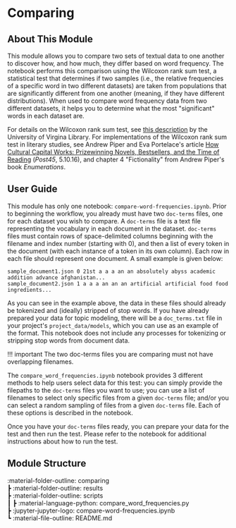 # Comparing

## About This Module

This module allows you to compare two sets of textual data to one another to discover how, and how much, they differ based on word frequency. The notebook performs this comparison using the Wilcoxon rank sum test, a statistical test that determines if two samples (i.e., the relative frequencies of a specific word in two different datasets) are taken from populations that are significantly different from one another (meaning, if they have different distributions). When used to compare word frequency data from two different datasets, it helps you to determine what the most "significant" words in each dataset are.

For details on the Wilcoxon rank sum test, see <a href="https://data.library.virginia.edu/the-wilcoxon-rank-sum-test/" target="_blank">this description</a> by the University of Virgina Library. For implementations of the Wilcoxon rank sum test in literary studies, see Andrew Piper and Eva Portelace's article <a href="http://post45.org/2016/05/how-cultural-capital-works-prizewinning-novels-bestsellers-and-the-time-of-reading/" target="_blank">How Cultural Capital Works: Prizewinning Novels, Bestsellers, and the Time of Reading</a> (<em>Post45</em>, 5.10.16)</A>, and chapter 4 "Fictionality" from Andrew Piper's book <em>Enumerations</em>.

## User Guide

This module has only one notebook: `compare-word-frequencies.ipynb`. Prior to beginning the workflow, you already must have two `doc-terms` files, one for each dataset you wish to compare. A `doc-terms` file is a text file representing the vocabulary in each document in the dataset. `doc-terms` files must contain rows of space-delimited columns beginning with the filename and index number (starting with 0), and then a list of every token in the document (with each instance of a token in its own column). Each row in each file should represent one document. A small example is given below:

```csv
sample_document1.json 0 21st a a a an an absolutely abyss academic addition advance afghanistan...
sample_document2.json 1 a a a an an an artificial artificial food food ingredients...
```

As you can see in the example above, the data in these files should already be tokenized and (ideally) stripped of stop words. If you have already prepared your data for topic modeling, there will be a `doc_terms.txt` file in your project's `project_data/models`, which you can use as an example of the format. This notebook does not include any processes for tokenizing or stripping stop words from document data.

!!! important
    The two doc-terms files you are comparing must not have overlapping filenames.

The `compare_word_frequencies.ipynb` notebook provides 3 different methods to help users select data for this test: you can simply provide the filepaths to the `doc-terms` files you want to use; you can use a list of filenames to select only specific files from a given `doc-terms` file; and/or you can select a random sampling of files from a given `doc-terms` file. Each of these options is described in the notebook.

Once you have your `doc-terms` files ready, you can prepare your data for the test and then run the test. Please refer to the notebook for additional instructions about how to run the test.

## Module Structure

:material-folder-outline: comparing<br>
 ┣ :material-folder-outline: results<br>
 ┣ :material-folder-outline: scripts<br>
 ┃ ┣ :material-language-python: compare_word_frequencies.py<br>
 ┣ :jupyter-jupyter-logo: compare-word-frequencies.ipynb<br>
 ┗ :material-file-outline: README.md
